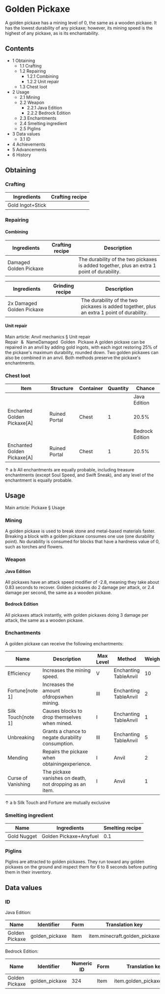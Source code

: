 # Golden Pickaxe
A golden pickaxe has a mining level of 0, the same as a wooden pickaxe. It has the lowest durability of any pickaxe; however, its mining speed is the highest of any pickaxe, as is its enchantability.

## Contents
- 1 Obtaining
	- 1.1 Crafting
	- 1.2 Repairing
		- 1.2.1 Combining
		- 1.2.2 Unit repair
	- 1.3 Chest loot
- 2 Usage
	- 2.1 Mining
	- 2.2 Weapon
		- 2.2.1 Java Edition
		- 2.2.2 Bedrock Edition
	- 2.3 Enchantments
	- 2.4 Smelting ingredient
	- 2.5 Piglins
- 3 Data values
	- 3.1 ID
- 4 Achievements
- 5 Advancements
- 6 History

## Obtaining
### Crafting
| Ingredients      | Crafting recipe |
|------------------|-----------------|
| Gold Ingot+Stick |                 |

### Repairing
#### Combining
| Ingredients            | Crafting recipe | Description                                                                                |
|------------------------|-----------------|--------------------------------------------------------------------------------------------|
| Damaged Golden Pickaxe |                 | The durability of the two pickaxes is added together, plus an extra 1 point of durability. |

| Ingredients               | Grinding recipe | Description                                                                                |
|---------------------------|-----------------|--------------------------------------------------------------------------------------------|
| 2x Damaged Golden Pickaxe |                 | The durability of the two pickaxes is added together, plus an extra 1 point of durability. |

#### Unit repair
Main article: Anvil mechanics § Unit repair
Repair & NameDamaged Golden Pickaxe
A golden pickaxe can be repaired in an anvil by adding gold ingots, with each ingot restoring 25% of the pickaxe's maximum durability, rounded down. Two golden pickaxes can also be combined in an anvil. Both methods preserve the pickaxe's enchantments.

### Chest loot
| Item                        | Structure     | Container | Quantity | Chance          |
|-----------------------------|---------------|-----------|----------|-----------------|
|                             |               |           |          | Java Edition    |
| Enchanted Golden Pickaxe[A] | Ruined Portal | Chest     | 1        | 20.5%           |
|                             |               |           |          | Bedrock Edition |
| Enchanted Golden Pickaxe[A] | Ruined Portal | Chest     | 1        | 20.5%           |


↑ a b All enchantments are equally probable, including treasure enchantments (except Soul Speed, and Swift Sneak), and any level of the enchantment is equally probable.


## Usage
Main article: Pickaxe § Usage
### Mining
A golden pickaxe is used to break stone and metal-based materials faster. Breaking a block with a golden pickaxe consumes one use (one durability point). No durability is consumed for blocks that have a hardness value of 0, such as torches and flowers.

### Weapon
#### Java Edition
All pickaxes have an attack speed modifier of -2.8, meaning they take about 0.83 seconds to recover. Golden pickaxes do 2 damage per attack, or 2.4 damage per second, the same as a wooden pickaxe.

#### Bedrock Edition
All pickaxes attack instantly, with golden pickaxes doing 3 damage per attack, the same as a wooden pickaxe.

### Enchantments
A golden pickaxe can receive the following enchantments:

| Name               | Description                                             | Max Level | Method                | Weight |
|--------------------|---------------------------------------------------------|-----------|-----------------------|--------|
| Efficiency         | Increases the mining speed.                             | V         | Enchanting TableAnvil | 10     |
| Fortune[note 1]    | Increases the amount ofdropswhen mining.                | III       | Enchanting TableAnvil | 2      |
| Silk Touch[note 1] | Causes blocks to drop themselves when mined.            | I         | Enchanting TableAnvil | 1      |
| Unbreaking         | Grants a chance to negate durability consumption.       | III       | Enchanting TableAnvil | 5      |
| Mending            | Repairs the pickaxe when obtainingexperience.           | I         | Anvil                 | 2      |
| Curse of Vanishing | The pickaxe vanishes on death, not dropping as an item. | I         | Anvil                 | 1      |


↑ a b Silk Touch and Fortune are mutually exclusive


### Smelting ingredient
| Name        | Ingredients            | Smelting recipe |
|-------------|------------------------|-----------------|
| Gold Nugget | Golden Pickaxe+Anyfuel | 0.1             |

### Piglins
Piglins are attracted to golden pickaxes. They run toward any golden pickaxes on the ground and inspect them for 6 to 8 seconds before putting them in their inventory.

## Data values
### ID
Java Edition:

| Name           | Identifier     | Form | Translation key               |
|----------------|----------------|------|-------------------------------|
| Golden Pickaxe | golden_pickaxe | Item | item.minecraft.golden_pickaxe |

Bedrock Edition:

| Name           | Identifier     | Numeric ID | Form | Translation key          |
|----------------|----------------|------------|------|--------------------------|
| Golden Pickaxe | golden_pickaxe | 324        | Item | item.golden_pickaxe.name |


